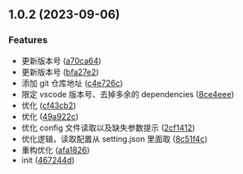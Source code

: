 ## 1.0.2 (2023-09-06)

### Features

* 更新版本号 ([a70ca64](https://github.com/natamox/vscode-auto-cssinjs-color/commit/a70ca64e07ab6c13aff34dfa411fba83a62c4bed))
* 更新版本号 ([bfa27e2](https://github.com/natamox/vscode-auto-cssinjs-color/commit/bfa27e2b8d5b213e886b0efd83234b800e57068a))
* 添加 git 仓库地址 ([c4e726c](https://github.com/natamox/vscode-auto-cssinjs-color/commit/c4e726c26c2857f8317aa4a375eb6990b03407b9))
* 限定 vscode 版本号、去掉多余的 dependencies ([8ce4eee](https://github.com/natamox/vscode-auto-cssinjs-color/commit/8ce4eeef4251f6162329ab47141d771c91c0ce4d))
* 优化 ([cf43cb2](https://github.com/natamox/vscode-auto-cssinjs-color/commit/cf43cb23ee8328e1863c9a8645c5c19d847f2262))
* 优化 ([49a922c](https://github.com/natamox/vscode-auto-cssinjs-color/commit/49a922c56292693a0cdfa8da2fce9ef27235fe6a))
* 优化 config 文件读取以及缺失参数提示 ([2cf1412](https://github.com/natamox/vscode-auto-cssinjs-color/commit/2cf14121f69930fcedb85605489ab3f69a37a8c8))
* 优化逻辑，读取配置从 setting.json 里面取 ([8c51f4c](https://github.com/natamox/vscode-auto-cssinjs-color/commit/8c51f4c9554ae96338c95513c891a7c8367a4d63))
* 重构优化 ([afa1826](https://github.com/natamox/vscode-auto-cssinjs-color/commit/afa1826d9fed08e4f862219d80c75dbc510a375d))
* init ([467244d](https://github.com/natamox/vscode-auto-cssinjs-color/commit/467244d99d40b03291922489ce2b34d7296993f3))
